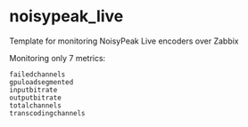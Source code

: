 # noisypeak_live
Template for monitoring NoisyPeak Live encoders over Zabbix

Monitoring only 7 metrics:

	failedchannels
	gpuloadsegmented
	inputbitrate
	outputbitrate
	totalchannels
	transcodingchannels

